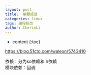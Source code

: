 ```yaml
---
layout: post
title:  编程规范
categories: linux
tags: 编程规范
author: CherieLi
---
```


* content
{:toc}  

https://blog.51cto.com/waleon/5743410

依赖：分为so依赖和.h依赖  
模块依赖：回调
